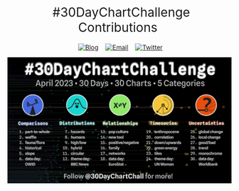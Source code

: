 <h1 style="font-weight:normal" align="center">
  &nbsp;#30DayChartChallenge Contributions&nbsp;
</h1>

<div align="center">

&nbsp;&nbsp;&nbsp;
<a href="https://jacobjameson.com"><img border="0" alt="Blog" src="https://assets.dryicons.com/uploads/icon/svg/4926/home.svg" width="35" height="35"></a>&nbsp;&nbsp;&nbsp;
<a href="mailto:jacobjameson@g.harvard.edu"><img border="0" alt="Email" src="https://assets.dryicons.com/uploads/icon/svg/8009/02dc3a5c-6504-4347-85fb-3f510cfecc45.svg" width="35" height="35"></a>&nbsp;&nbsp;&nbsp;
<a href="https://twitter.com/JacobCJameson"><img border="0" alt="Twitter" src="https://assets.dryicons.com/uploads/icon/svg/8385/c23f7ffc-ca8d-4246-8978-ce9f6d5bcc99.svg" width="35" height="35"></a>&nbsp;&nbsp;&nbsp;

</div>

![challenge.jpeg](https://raw.githubusercontent.com/jacobjameson/30DayChartChallenge2023/main/challenge.jpeg)
